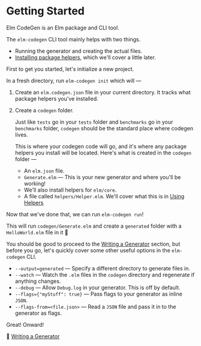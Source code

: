 # Getting Started

Elm CodeGen is an Elm package and CLI tool.

The `elm-codegen` CLI tool mainly helps with two things.

- Running the generator and creating the actual files.
- [Installing package helpers](https://github.com/mdgriffith/elm-codegen/tree/main/guide/UsingHelpers.md), which we'll cover a little later.

First to get you started, let's initialize a new project.

In a fresh directory, run `elm-codegen init` which will —

1. Create an `elm.codegen.json` file in your current directory. It tracks what package helpers you've installed.

2. Create a `codegen` folder.

   Just like `tests` go in your `tests` folder and `benchmarks` go in your `benchmarks` folder, `codegen` should be the standard place where codegen lives.

   This is where your codegen code will go, and it's where any package helpers you install will be located. Here's what is created in the `codegen` folder —

   - An `elm.json` file.
   - `Generate.elm` — This is your new generator and where you'll be working!
   - We'll also install helpers for `elm/core`.
   - A file called `helpers/Helper.elm`. We'll cover what this is in [Using Helpers](https://github.com/mdgriffith/elm-codegen/tree/main/guide/UsingHelpers.md)

Now that we've done that, we can run `elm-codegen run`!

This will run `codegen/Generate.elm` and create a `generated` folder with a `HelloWorld.elm` file in it 🎉

You should be good to proceed to the [Writing a Generator](https://github.com/mdgriffith/elm-codegen/tree/main/guide/WritingAGenerator.md) section, but before you go, let's quickly cover some other useful options in the `elm-codegen` CLI.

- `--output=generated` — Specify a different directory to generate files in.
- `--watch` — Watch the `.elm` files in the `codegen` directory and regenerate if anything changes.
- `--debug` — Allow `Debug.log` in your generator. This is off by default.
- `--flags={"myStuff": true}` — Pass flags to your generator as inline `JSON`.
- `--flags-from=<file.json>` — Read a `JSON` file and pass it in to the generator as flags.

Great! Onward!

💁 [Writing a Generator](https://github.com/mdgriffith/elm-codegen/tree/main/guide/WritingAGenerator.md)
